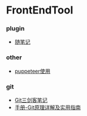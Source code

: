 # FrontEndTool

### plugin
- [随笔记](/plugin/随笔记.md)


### other
- [puppeteer使用](/other/puppeteer使用.md)


### git
- [Git三剑客笔记](/git/Git三剑客笔记.md)
- [手册-Git原理详解及实用指南](/git/手册-Git原理详解及实用指南.md)


